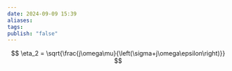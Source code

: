 ```yaml
---
date: 2024-09-09 15:39
aliases: 
tags: 
publish: "false"
---
```

$$
\eta_2 = \sqrt{\frac{j\omega\mu}{\left(\sigma+j\omega\epsilon\right)}}
$$